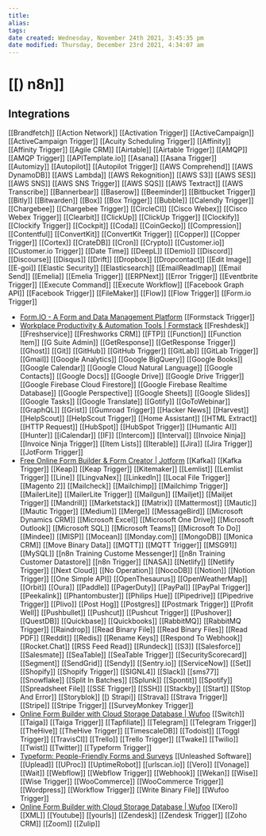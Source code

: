 ```yaml
---
title: 
alias: 
tags: 
date created: Wednesday, November 24th 2021, 3:45:35 pm
date modified: Thursday, December 23rd 2021, 4:34:07 am
---
```

# [[) n8n]]

## Integrations
[[Brandfetch]]
[[Action Network]]
[[Activation Trigger]]
[[ActiveCampaign]]
[[ActiveCampaign Trigger]]
[[Acuity Scheduling Trigger]]
[[Affinity]]
[[Affinity Trigger]]
[[Agile CRM]]
[[Airtable]]
[[Airtable Trigger]]
[[AMQP]]
[[AMQP Trigger]]
[[APITemplate.io]]
[[Asana]]
[[Asana Trigger]]
[[Automizy]]
[[Autopilot]]
[[Autopilot Trigger]]
[[AWS Comprehend]]
[[AWS DynamoDB]]
[[AWS Lambda]]
[[AWS Rekognition]]
[[AWS S3]]
[[AWS SES]]
[[AWS SNS]]
[[AWS SNS Trigger]]
[[AWS SQS]]
[[AWS Textract]]
[[AWS Transcribe]]
[[Bannerbear]]
[[Baserow]]
[[Beeminder]]
[[Bitbucket Trigger]]
[[Bitly]]
[[Bitwarden]]
[[Box]]
[[Box Trigger]]
[[Bubble]]
[[Calendly Trigger]]
[[Chargebee]]
[[Chargebee Trigger]]
[[CircleCI]]
[[Cisco Webex]]
[[Cisco Webex Trigger]]
[[Clearbit]]
[[ClickUp]]
[[ClickUp Trigger]]
[[Clockify]]
[[Clockify Trigger]]
[[Cockpit]]
[[Coda]]
[[CoinGecko]]
[[Compression]]
[[Contentful]]
[[ConvertKit]]
[[ConvertKit Trigger]]
[[Copper]]
[[Copper Trigger]]
[[Cortex]]
[[CrateDB]]
[[Cron]]
[[Crypto]]
[[Customer.io]]
[[Customer.io Trigger]]
[[Date Time]]
[[DeepL]]
[[Demio]]
[[Discord]]
[[Discourse]]
[[Disqus]]
[[Drift]]
[[Dropbox]]
[[Dropcontact]]
[[Edit Image]]
[[E-goi]]
[[Elastic Security]]
[[Elasticsearch]]
[[EmailReadImap]]
[[Email Send]]
[[Emelia]]
[[Emelia Trigger]]
[[ERPNext]]
[[Error Trigger]]
[[Eventbrite Trigger]]
[[Execute Command]]
[[Execute Workflow]]
[[Facebook Graph API]]
[[Facebook Trigger]]
[[FileMaker]]
[[Flow]]
[[Flow Trigger]]
[[Form.io Trigger]]
- [Form.IO - A Form and Data Management Platform](https://www.form.io/)
[[Formstack Trigger]]
- [Workplace Productivity & Automation Tools | Formstack](https://www.formstack.com/)
[[Freshdesk]]
[[Freshservice]]
[[Freshworks CRM]]
[[FTP]]
[[Function]]
[[Function Item]]
[[G Suite Admin]]
[[GetResponse]]
[[GetResponse Trigger]]
[[Ghost]]
[[Git]]
[[GitHub]]
[[GitHub Trigger]]
[[GitLab]]
[[GitLab Trigger]]
[[Gmail]]
[[Google Analytics]]
[[Google BigQuery]]
[[Google Books]]
[[Google Calendar]]
[[Google Cloud Natural Language]]
[[Google Contacts]]
[[Google Docs]]
[[Google Drive]]
[[Google Drive Trigger]]
[[Google Firebase Cloud Firestore]]
[[Google Firebase Realtime Database]]
[[Google Perspective]]
[[Google Sheets]]
[[Google Slides]]
[[Google Tasks]]
[[Google Translate]]
[[Gotify]]
[[GoToWebinar]]
[[GraphQL]]
[[Grist]]
[[Gumroad Trigger]]
[[Hacker News]]
[[Harvest]]
[[HelpScout]]
[[HelpScout Trigger]]
[[Home Assistant]]
[[HTML Extract]]
[[HTTP Request]]
[[HubSpot]]
[[HubSpot Trigger]]
[[Humantic AI]]
[[Hunter]]
[[iCalendar]]
[[IF]]
[[Intercom]]
[[Interval]]
[[Invoice Ninja]]
[[Invoice Ninja Trigger]]
[[Item Lists]]
[[Iterable]]
[[Jira]]
[[Jira Trigger]]
[[JotForm Trigger]]
- [Free Online Form Builder & Form Creator | Jotform](https://www.jotform.com/)
[[Kafka]]
[[Kafka Trigger]]
[[Keap]]
[[Keap Trigger]]
[[Kitemaker]]
[[Lemlist]]
[[Lemlist Trigger]]
[[Line]]
[[LingvaNex]]
[[LinkedIn]]
[[Local File Trigger]]
[[Magento 2]]
[[Mailcheck]]
[[Mailchimp]]
[[Mailchimp Trigger]]
[[MailerLite]]
[[MailerLite Trigger]]
[[Mailgun]]
[[Mailjet]]
[[Mailjet Trigger]]
[[Mandrill]]
[[Marketstack]]
[[Matrix]]
[[Mattermost]]
[[Mautic]]
[[Mautic Trigger]]
[[Medium]]
[[Merge]]
[[MessageBird]]
[[Microsoft Dynamics CRM]]
[[Microsoft Excel]]
[[Microsoft One Drive]]
[[Microsoft Outlook]]
[[Microsoft SQL]]
[[Microsoft Teams]]
[[Microsoft To Do]]
[[Mindee]]
[[MISP]]
[[Mocean]]
[[Monday.com]]
[[MongoDB]]
[[Monica CRM]]
[[Move Binary Data]]
[[MQTT]]
[[MQTT Trigger]]
[[MSG91]]
[[MySQL]]
[[n8n Training Custome Messenger]]
[[n8n Training Customer Datastore]]
[[n8n Trigger]]
[[NASA]]
[[Netlify]]
[[Netlify Trigger]]
[[Next Cloud]]
[[No Operation]]
[[NocoDB]]
[[Notion]]
[[Notion Trigger]]
[[One Simple API]]
[[OpenThesaurus]]
[[OpenWeatherMap]]
[[Orbit]]
[[Oura]]
[[Paddle]]
[[PagerDuty]]
[[PayPal]]
[[PayPal Trigger]]
[[Peekalink]]
[[Phantombuster]]
[[Philips Hue]]
[[Pipedrive]]
[[Pipedrive Trigger]]
[[Plivo]]
[[Post Hog]]
[[Postgres]]
[[Postmark Trigger]]
[[Profit Well]]
[[Pushbullet]]
[[Pushcut]]
[[Pushcut Trigger]]
[[Pushover]]
[[QuestDB]]
[[Quickbase]]
[[Quickbooks]]
[[RabbitMQ]]
[[RabbitMQ Trigger]]
[[Raindrop]]
[[Read Binary File]]
[[Read Binary Files]]
[[Read PDF]]
[[Reddit]]
[[Redis]]
[[Rename Keys]]
[[Respond To Webhook]]
[[Rocket.Chat]]
[[RSS Feed Read]]
[[Rundeck]]
[[S3]]
[[Salesforce]]
[[Salesmate]]
[[SeaTable]]
[[SeaTable Trigger]]
[[SecurityScorecard]]
[[Segment]]
[[SendGrid]]
[[Sendy]]
[[Sentry.io]]
[[ServiceNow]]
[[Set]]
[[Shopify]]
[[Shopify Trigger]]
[[SIGNL4]]
[[Slack]]
[[sms77]]
[[Snowflake]]
[[Split In Batches]]
[[Splunk]]
[[Spontit]]
[[Spotify]]
[[Spreadsheet File]]
[[SSE Trigger]]
[[SSH]]
[[Stackby]]
[[Start]]
[[Stop And Error]]
[[Storyblok]]
[[) Strapi]]
[[Strava]]
[[Strava Trigger]]
[[Stripe]]
[[Stripe Trigger]]
[[SurveyMonkey Trigger]]
- [Online Form Builder with Cloud Storage Database | Wufoo](https://www.surveymonkey.com/)
[[Switch]]
[[Taiga]]
[[Taiga Trigger]]
[[Tapfiliate]]
[[Telegram]]
[[Telegram Trigger]]
[[TheHive]]
[[TheHive Trigger]]
[[TimescaleDB]]
[[Todoist]]
[[Toggl Trigger]]
[[TravisCI]]
[[Trello]]
[[Trello Trigger]]
[[Twake]]
[[Twilio]]
[[Twist]]
[[Twitter]]
[[Typeform Trigger]]
- [Typeform: People-Friendly Forms and Surveys](https://www.typeform.com/)
[[Unleashed Software]]
[[Uplead]]
[[UProc]]
[[UptimeRobot]]
[[urlscan.io]]
[[Vero]]
[[Vonage]]
[[Wait]]
[[Webflow]]
[[Webflow Trigger]]
[[Webhook]]
[[Wekan]]
[[Wise]]
[[Wise Trigger]]
[[WooCommerce]]
[[WooCommerce Trigger]]
[[Wordpress]]
[[Workflow Trigger]]
[[Write Binary File]]
[[Wufoo Trigger]]
- [Online Form Builder with Cloud Storage Database | Wufoo](https://www.wufoo.com/)
[[Xero]]
[[XML]]
[[Youtube]]
[[yourls]]
[[Zendesk]]
[[Zendesk Trigger]]
[[Zoho CRM]]
[[Zoom]]
[[Zulip]]
